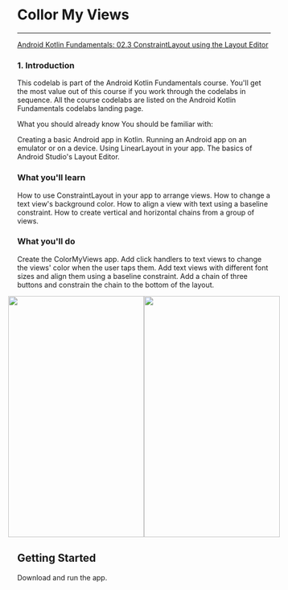Collor My Views 
===========================
------------

[Android Kotlin Fundamentals: 02.3 ConstraintLayout using the Layout Editor](https://developer.android.com/codelabs/kotlin-android-training-constraint-layout)

### 1. Introduction
This codelab is part of the Android Kotlin Fundamentals course. You'll get the most value out of this course if you work through the codelabs in sequence. All the course codelabs are listed on the Android Kotlin Fundamentals codelabs landing page.

What you should already know
You should be familiar with:

Creating a basic Android app in Kotlin.
Running an Android app on an emulator or on a device.
Using LinearLayout in your app.
The basics of Android Studio's Layout Editor.
### What you'll learn
How to use ConstraintLayout in your app to arrange views.
How to change a text view's background color.
How to align a view with text using a baseline constraint.
How to create vertical and horizontal chains from a group of views.
### What you'll do
Create the ColorMyViews app.
Add click handlers to text views to change the views' color when the user taps them.
Add text views with different font sizes and align them using a baseline constraint.
Add a chain of three buttons and constrain the chain to the bottom of the layout.

<div style="width: 100%; display: flex; align-items: center; justify-content: center;">
<img src="https://github.com/gabeps2/Android-Kotlin-Fundamentals-02.3-ConstraintLayout-using-the-Layout-Editor/blob/master/app/screenshots/1.png?raw=true" width="270" height="480">
<img src="https://github.com/gabeps2/Android-Kotlin-Fundamentals-02.3-ConstraintLayout-using-the-Layout-Editor/blob/master/app/screenshots/2.png?raw=true" width="270" height="480">
</div>

Getting Started
---------------
Download and run the app.

